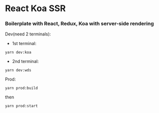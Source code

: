 # React Koa SSR

### Boilerplate with React, Redux, Koa with server-side rendering

Dev(need 2 terminals):
- 1st terminal:
```
yarn dev:koa
```
- 2nd terminal:
```
yarn dev:wds
```

Prod:
```
yarn prod:build
```
then
```
yarn prod:start
```
